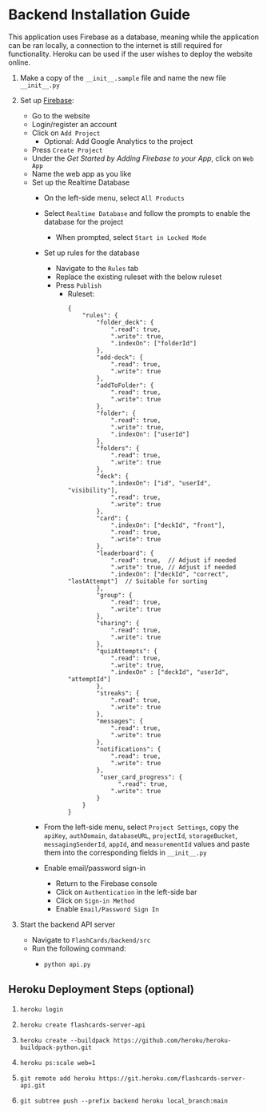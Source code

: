 # Backend Installation Guide

This application uses Firebase as a database, meaning while the application can be ran locally, a connection to the internet is still required for functionality. Heroku can be used if the user wishes to deploy the website online.

1. Make a copy of the `__init__.sample` file and name the new file `__init__.py`

2. Set up [Firebase](https://firebase.google.com/):
   - Go to the website
   - Login/register an account
   - Click on `Add Project`
     - Optional: Add Google Analytics to the project
   - Press `Create Project`
   - Under the _Get Started by Adding Firebase to your App_, click on `Web App`
   - Name the web app as you like
   - Set up the Realtime Database
     - On the left-side menu, select `All Products`
     - Select `Realtime Database` and follow the prompts to enable the database for the project
       - When prompted, select `Start in Locked Mode`
     - Set up rules for the database
       - Navigate to the `Rules` tab
       - Replace the existing ruleset with the below ruleset
       - Press `Publish`
         - Ruleset:
            ```
            {
                "rules": {
                    "folder_deck": {
                        ".read": true,
                        ".write": true,
                        ".indexOn": ["folderId"]
                    },
                    "add-deck": {
                        ".read": true,
                        ".write": true
                    },
                    "addToFolder": {
                        ".read": true,
                        ".write": true
                    },
                    "folder": {
                        ".read": true,
                        ".write": true,
                        ".indexOn": ["userId"]
                    },
                    "folders": {
                        ".read": true,
                        ".write": true
                    },
                    "deck": {
                        ".indexOn": ["id", "userId", "visibility"],
                        ".read": true,
                        ".write": true
                    },
                    "card": {
                        ".indexOn": ["deckId", "front"],
                        ".read": true,
                        ".write": true
                    },
                    "leaderboard": {
                        ".read": true,  // Adjust if needed
                        ".write": true, // Adjust if needed
                        ".indexOn": ["deckId", "correct", "lastAttempt"]  // Suitable for sorting
                    },
                    "group": {
                        ".read": true,
                        ".write": true
                    },
                    "sharing": {
                        ".read": true,
                        ".write": true
                    },
                    "quizAttempts": {
                        ".read": true,
                        ".write": true,
                        ".indexOn" : ["deckId", "userId", "attemptId"]
                    },
                    "streaks": {
                        ".read": true,
                        ".write": true
                    },
                    "messages": {
                        ".read": true,
                        ".write": true
                    },
                    "notifications": {
                        ".read": true,
                        ".write": true
                    },
                     "user_card_progress": {
                          ".read": true,
                        ".write": true
                    }
                }
            }
            ```

     - From the left-side menu, select `Project Settings`, copy the `apiKey`, `authDomain`, `databaseURL`, `projectId`, `storageBucket`, `messagingSenderId`, `appId`, and `measurementId` values and paste them into the corresponding fields in `__init__.py`
     - Enable email/password sign-in
       - Return to the Firebase console
       - Click on `Authentication` in the left-side bar
       - Click on `Sign-in Method`
       - Enable `Email/Password Sign In`
      
3. Start the backend API server
   - Navigate to `FlashCards/backend/src`
   - Run the following command:
     - ```bash
       python api.py
       ```

## Heroku Deployment Steps (optional)
1. ```heroku login```

2. ```heroku create flashcards-server-api```

3. ```heroku create --buildpack https://github.com/heroku/heroku-buildpack-python.git```

4. ```heroku ps:scale web=1```

5. ```git remote add heroku https://git.heroku.com/flashcards-server-api.git```

6. ```git subtree push --prefix backend heroku local_branch:main```


